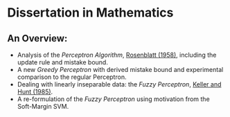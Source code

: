 # Dissertation in Mathematics

## An Overview:
- Analysis of the _Perceptron Algorithm_, [Rosenblatt (1958)](https://psycnet.apa.org/fulltext/1959-09865-001.pdf?auth_token=f91cd7ff37dd3ba81e90c6359e48e4dc544163be&returnUrl=https%3A%2F%2Fpsycnet.apa.org%2FdoiLanding%3Fdoi%3D10.1037%252Fh0042519), including the update rule and mistake bound.
- A new _Greedy Perceptron_ with derived mistake bound and experimental comparison to the regular Perceptron.
- Dealing with linearly inseparable data: the _Fuzzy Perceptron_, [Keller and Hunt (1985)](https://ieeexplore.ieee.org/stamp/stamp.jsp?tp=&arnumber=4767725&tag=1).
- A re-formulation of the _Fuzzy Perceptron_ using motivation from the Soft-Margin SVM.

